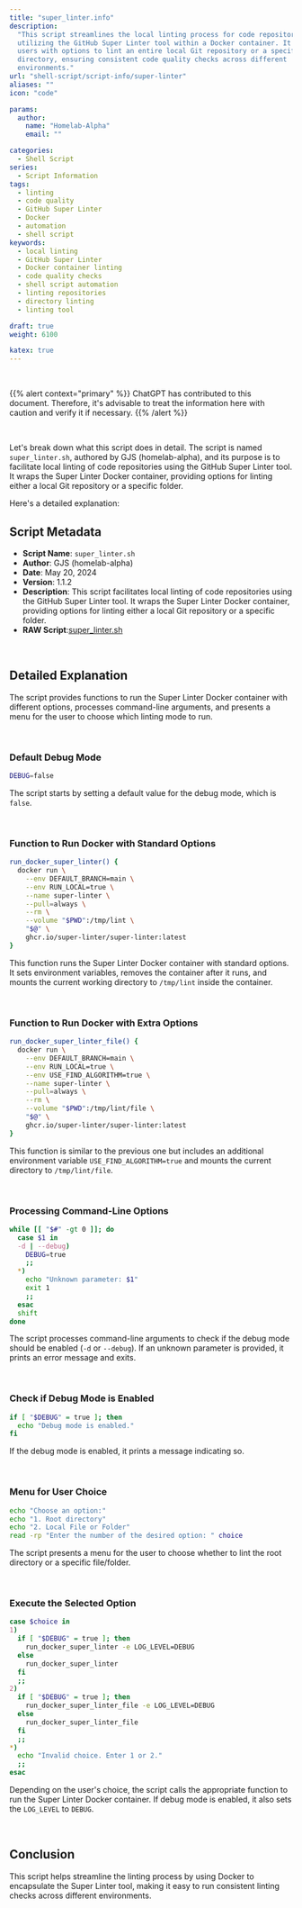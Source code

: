 ```yaml
---
title: "super_linter.info"
description:
  "This script streamlines the local linting process for code repositories by
  utilizing the GitHub Super Linter tool within a Docker container. It provides
  users with options to lint an entire local Git repository or a specific
  directory, ensuring consistent code quality checks across different
  environments."
url: "shell-script/script-info/super-linter"
aliases: ""
icon: "code"

params:
  author:
    name: "Homelab-Alpha"
    email: ""

categories:
  - Shell Script
series:
  - Script Information
tags:
  - linting
  - code quality
  - GitHub Super Linter
  - Docker
  - automation
  - shell script
keywords:
  - local linting
  - GitHub Super Linter
  - Docker container linting
  - code quality checks
  - shell script automation
  - linting repositories
  - directory linting
  - linting tool

draft: true
weight: 6100

katex: true
---
```


<br />

{{% alert context="primary" %}}
ChatGPT has contributed to this document. Therefore, it's advisable to treat the
information here with caution and verify it if necessary. {{% /alert %}}

<br />

Let's break down what this script does in detail. The script is named
`super_linter.sh`, authored by GJS (homelab-alpha), and its purpose is to
facilitate local linting of code repositories using the GitHub Super Linter
tool. It wraps the Super Linter Docker container, providing options for linting
either a local Git repository or a specific folder.

Here's a detailed explanation:

## Script Metadata

- **Script Name**: `super_linter.sh`
- **Author**: GJS (homelab-alpha)
- **Date**: May 20, 2024
- **Version**: 1.1.2
- **Description**: This script facilitates local linting of code repositories
  using the GitHub Super Linter tool. It wraps the Super Linter Docker
  container, providing options for linting either a local Git repository or a
  specific folder.
- **RAW Script**:[super_linter.sh]

<br />

## Detailed Explanation

The script provides functions to run the Super Linter Docker container with
different options, processes command-line arguments, and presents a menu for the
user to choose which linting mode to run.

<br />

### Default Debug Mode

```bash
DEBUG=false
```

The script starts by setting a default value for the debug mode, which is
`false`.

<br />

### Function to Run Docker with Standard Options

```bash
run_docker_super_linter() {
  docker run \
    --env DEFAULT_BRANCH=main \
    --env RUN_LOCAL=true \
    --name super-linter \
    --pull=always \
    --rm \
    --volume "$PWD":/tmp/lint \
    "$@" \
    ghcr.io/super-linter/super-linter:latest
}
```

This function runs the Super Linter Docker container with standard options. It
sets environment variables, removes the container after it runs, and mounts the
current working directory to `/tmp/lint` inside the container.

<br />

### Function to Run Docker with Extra Options

```bash
run_docker_super_linter_file() {
  docker run \
    --env DEFAULT_BRANCH=main \
    --env RUN_LOCAL=true \
    --env USE_FIND_ALGORITHM=true \
    --name super-linter \
    --pull=always \
    --rm \
    --volume "$PWD":/tmp/lint/file \
    "$@" \
    ghcr.io/super-linter/super-linter:latest
}
```

This function is similar to the previous one but includes an additional
environment variable `USE_FIND_ALGORITHM=true` and mounts the current directory
to `/tmp/lint/file`.

<br />

### Processing Command-Line Options

```bash
while [[ "$#" -gt 0 ]]; do
  case $1 in
  -d | --debug)
    DEBUG=true
    ;;
  *)
    echo "Unknown parameter: $1"
    exit 1
    ;;
  esac
  shift
done
```

The script processes command-line arguments to check if the debug mode should be
enabled (`-d` or `--debug`). If an unknown parameter is provided, it prints an
error message and exits.

<br />

### Check if Debug Mode is Enabled

```bash
if [ "$DEBUG" = true ]; then
  echo "Debug mode is enabled."
fi
```

If the debug mode is enabled, it prints a message indicating so.

<br />

### Menu for User Choice

```bash
echo "Choose an option:"
echo "1. Root directory"
echo "2. Local File or Folder"
read -rp "Enter the number of the desired option: " choice
```

The script presents a menu for the user to choose whether to lint the root
directory or a specific file/folder.

<br />

### Execute the Selected Option

```bash
case $choice in
1)
  if [ "$DEBUG" = true ]; then
    run_docker_super_linter -e LOG_LEVEL=DEBUG
  else
    run_docker_super_linter
  fi
  ;;
2)
  if [ "$DEBUG" = true ]; then
    run_docker_super_linter_file -e LOG_LEVEL=DEBUG
  else
    run_docker_super_linter_file
  fi
  ;;
*)
  echo "Invalid choice. Enter 1 or 2."
  ;;
esac
```

Depending on the user's choice, the script calls the appropriate function to run
the Super Linter Docker container. If debug mode is enabled, it also sets the
`LOG_LEVEL` to `DEBUG`.

<br />

## Conclusion

This script helps streamline the linting process by using Docker to encapsulate
the Super Linter tool, making it easy to run consistent linting checks across
different environments.

[super_linter.sh]:
  https://raw.githubusercontent.com/homelab-alpha/shell-script/main/scripts/super_linter.sh
